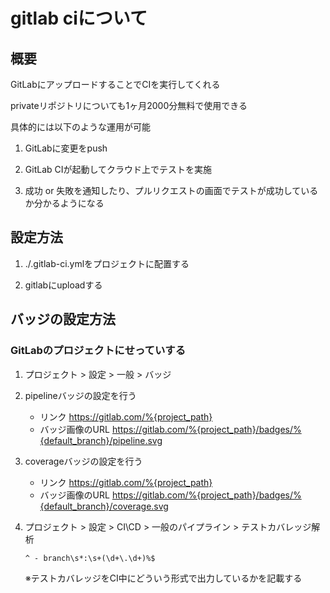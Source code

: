 # gitlab ciについて

## 概要

GitLabにアップロードすることでCIを実行してくれる

privateリポジトリについても1ヶ月2000分無料で使用できる

具体的には以下のような運用が可能

1. GitLabに変更をpush

2. GitLab CIが起動してクラウド上でテストを実施

3. 成功 or 失敗を通知したり、プルリクエストの画面でテストが成功しているか分かるようになる

## 設定方法

1. ./.gitlab-ci.ymlをプロジェクトに配置する

2. gitlabにuploadする

## バッジの設定方法

### GitLabのプロジェクトにせっていする

1. プロジェクト > 設定 > 一般 > バッジ

2. pipelineバッジの設定を行う
    * リンク
    <https://gitlab.com/%{project_path}>
    * バッジ画像のURL
    <https://gitlab.com/%{project_path}/badges/%{default_branch}/pipeline.svg>

3. coverageバッジの設定を行う
    * リンク
    <https://gitlab.com/%{project_path}>
    * バッジ画像のURL
    <https://gitlab.com/%{project_path}/badges/%{default_branch}/coverage.svg>

4. プロジェクト > 設定 > CI\CD > 一般のパイプライン > テストカバレッジ解析

    ```reg
    ^ - branch\s*:\s+(\d+\.\d+)%$
    ```

    ※テストカバレッジをCI中にどういう形式で出力しているかを記載する

